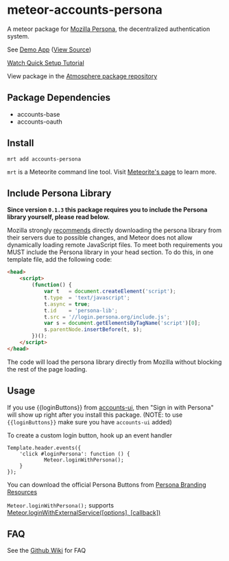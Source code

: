 meteor-accounts-persona
=========================

A meteor package for [Mozilla Persona](http://www.mozilla.org/en-US/persona/), the decentralized authentication system.

See [Demo App](http://meteor-persona.meteor.com/) ([View Source](https://github.com/vladikoff/meteor-test-persona))

[Watch Quick Setup Tutorial](https://www.youtube.com/watch?v=agWYKzZUilI) 

View package in the [Atmosphere package repository](https://atmosphere.meteor.com/package/accounts-persona)

Package Dependencies
--------------------

* accounts-base
* accounts-oauth


Install
--------------------

```
mrt add accounts-persona
```

```mrt``` is a Meteorite command line tool. Visit [Meteorite's page](http://oortcloud.github.com/meteorite/) to learn more.


Include Persona Library
--------------------

__Since version `0.1.3` this package requires you to include the Persona library yourself, please read below.__

Mozilla strongly [recommends](https://developer.mozilla.org/en-US/docs/Persona/Quick_Setup#Step_1.3A_Include_the_Persona_library)
directly downloading the persona library from their servers due to possible changes, and Meteor does not allow
dynamically loading remote JavaScript files. To meet both requirements you MUST include the Persona library in your head section. To do this,
in one template file, add the following code:

```html
<head>
    <script>
        (function() {
            var t   = document.createElement('script');
            t.type  = 'text/javascript';
            t.async = true;
            t.id    = 'persona-lib';
            t.src = '//login.persona.org/include.js';
            var s = document.getElementsByTagName('script')[0];
            s.parentNode.insertBefore(t, s);
        })();
    </script>
</head>
```

The code will load the persona library directly from Mozilla without blocking the rest of the page loading.

Usage
--------------------

If you use {{loginButtons}} from [accounts-ui](http://docs.meteor.com/#accountsui), then "Sign in with Persona"
will show up right after you install this package. (NOTE: to use `{{loginButtons}}` make sure you have `accounts-ui` added)

To create a custom login button, hook up an event handler

```
Template.header.events({
    'click #loginPersona': function () {
            Meteor.loginWithPersona();
    }
});
```

You can download the official Persona Buttons from [Persona Branding Resources](https://developer.mozilla.org/en-US/docs/persona/branding)

```Meteor.loginWithPersona();``` supports [Meteor.loginWithExternalService([options], [callback])](http://docs.meteor.com/#meteor_loginwithexternalservice)

FAQ
----------------------

See the [Github Wiki](https://github.com/vladikoff/meteor-accounts-persona/wiki) for FAQ
